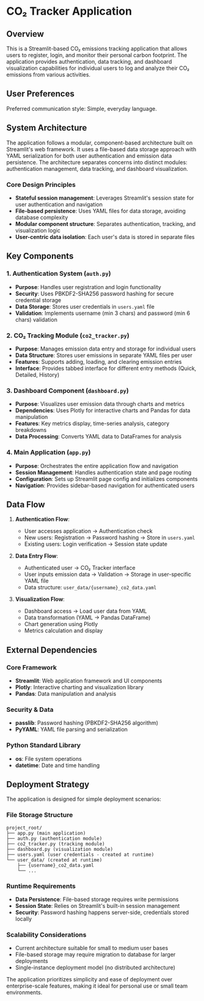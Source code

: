# CO₂ Tracker Application

## Overview

This is a Streamlit-based CO₂ emissions tracking application that allows users to register, login, and monitor their personal carbon footprint. The application provides authentication, data tracking, and dashboard visualization capabilities for individual users to log and analyze their CO₂ emissions from various activities.

## User Preferences

Preferred communication style: Simple, everyday language.

## System Architecture

The application follows a modular, component-based architecture built on Streamlit's web framework. It uses a file-based data storage approach with YAML serialization for both user authentication and emission data persistence. The architecture separates concerns into distinct modules: authentication management, data tracking, and dashboard visualization.

### Core Design Principles
- **Stateful session management**: Leverages Streamlit's session state for user authentication and navigation
- **File-based persistence**: Uses YAML files for data storage, avoiding database complexity
- **Modular component structure**: Separates authentication, tracking, and visualization logic
- **User-centric data isolation**: Each user's data is stored in separate files

## Key Components

### 1. Authentication System (`auth.py`)
- **Purpose**: Handles user registration and login functionality
- **Security**: Uses PBKDF2-SHA256 password hashing for secure credential storage
- **Data Storage**: Stores user credentials in `users.yaml` file
- **Validation**: Implements username (min 3 chars) and password (min 6 chars) validation

### 2. CO₂ Tracking Module (`co2_tracker.py`)
- **Purpose**: Manages emission data entry and storage for individual users
- **Data Structure**: Stores user emissions in separate YAML files per user
- **Features**: Supports adding, loading, and clearing emission entries
- **Interface**: Provides tabbed interface for different entry methods (Quick, Detailed, History)

### 3. Dashboard Component (`dashboard.py`)
- **Purpose**: Visualizes user emission data through charts and metrics
- **Dependencies**: Uses Plotly for interactive charts and Pandas for data manipulation
- **Features**: Key metrics display, time-series analysis, category breakdowns
- **Data Processing**: Converts YAML data to DataFrames for analysis

### 4. Main Application (`app.py`)
- **Purpose**: Orchestrates the entire application flow and navigation
- **Session Management**: Handles authentication state and page routing
- **Configuration**: Sets up Streamlit page config and initializes components
- **Navigation**: Provides sidebar-based navigation for authenticated users

## Data Flow

1. **Authentication Flow**:
   - User accesses application → Authentication check
   - New users: Registration → Password hashing → Store in `users.yaml`
   - Existing users: Login verification → Session state update

2. **Data Entry Flow**:
   - Authenticated user → CO₂ Tracker interface
   - User inputs emission data → Validation → Storage in user-specific YAML file
   - Data structure: `user_data/{username}_co2_data.yaml`

3. **Visualization Flow**:
   - Dashboard access → Load user data from YAML
   - Data transformation (YAML → Pandas DataFrame)
   - Chart generation using Plotly
   - Metrics calculation and display

## External Dependencies

### Core Framework
- **Streamlit**: Web application framework and UI components
- **Plotly**: Interactive charting and visualization library
- **Pandas**: Data manipulation and analysis

### Security & Data
- **passlib**: Password hashing (PBKDF2-SHA256 algorithm)
- **PyYAML**: YAML file parsing and serialization

### Python Standard Library
- **os**: File system operations
- **datetime**: Date and time handling

## Deployment Strategy

The application is designed for simple deployment scenarios:

### File Storage Structure
```
project_root/
├── app.py (main application)
├── auth.py (authentication module)
├── co2_tracker.py (tracking module)
├── dashboard.py (visualization module)
├── users.yaml (user credentials - created at runtime)
└── user_data/ (created at runtime)
    ├── {username}_co2_data.yaml
    └── ...
```

### Runtime Requirements
- **Data Persistence**: File-based storage requires write permissions
- **Session State**: Relies on Streamlit's built-in session management
- **Security**: Password hashing happens server-side, credentials stored locally

### Scalability Considerations
- Current architecture suitable for small to medium user bases
- File-based storage may require migration to database for larger deployments
- Single-instance deployment model (no distributed architecture)

The application prioritizes simplicity and ease of deployment over enterprise-scale features, making it ideal for personal use or small team environments.